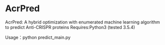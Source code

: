 # AcrPred
AcrPred: A hybrid optimization with enumerated machine learning algorithm to predict Anti-CRISPR proteins
Requires:Python3 (tested 3.5.4)

Usage：python predict_main.py

